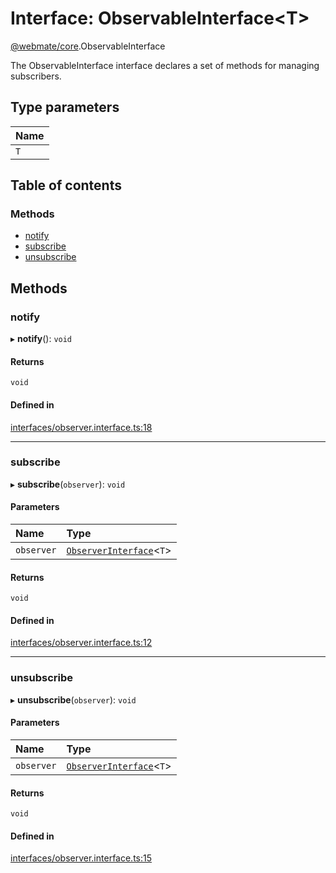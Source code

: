 # Interface: ObservableInterface<T\>

[@webmate/core](../wiki/@webmate.core).ObservableInterface

The ObservableInterface interface declares a set of methods for managing subscribers.

## Type parameters

| Name |
| :------ |
| `T` |

## Table of contents

### Methods

- [notify](../wiki/@webmate.core.ObservableInterface#notify)
- [subscribe](../wiki/@webmate.core.ObservableInterface#subscribe)
- [unsubscribe](../wiki/@webmate.core.ObservableInterface#unsubscribe)

## Methods

### notify

▸ **notify**(): `void`

#### Returns

`void`

#### Defined in

[interfaces/observer.interface.ts:18](https://gitlab.com/ligrila/webmate-lit/-/blob/4b99057/packages/core/src/interfaces/observer.interface.ts#L18)

___

### subscribe

▸ **subscribe**(`observer`): `void`

#### Parameters

| Name | Type |
| :------ | :------ |
| `observer` | [`ObserverInterface`](../wiki/@webmate.core#observerinterface)<`T`\> |

#### Returns

`void`

#### Defined in

[interfaces/observer.interface.ts:12](https://gitlab.com/ligrila/webmate-lit/-/blob/4b99057/packages/core/src/interfaces/observer.interface.ts#L12)

___

### unsubscribe

▸ **unsubscribe**(`observer`): `void`

#### Parameters

| Name | Type |
| :------ | :------ |
| `observer` | [`ObserverInterface`](../wiki/@webmate.core#observerinterface)<`T`\> |

#### Returns

`void`

#### Defined in

[interfaces/observer.interface.ts:15](https://gitlab.com/ligrila/webmate-lit/-/blob/4b99057/packages/core/src/interfaces/observer.interface.ts#L15)
